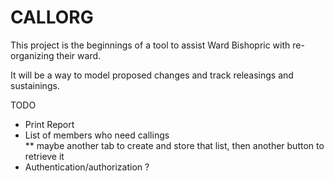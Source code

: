 # CALLORG

This project is the beginnings of a tool to
assist Ward Bishopric with re-organizing their ward.

It will be a way to model proposed changes
and track releasings and sustainings.

TODO
- Print Report
- List of members who need callings  
  ** maybe another tab to create and store that list, then another button to retrieve it
- Authentication/authorization ?
